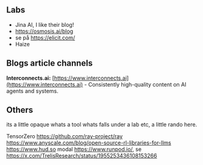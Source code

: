 ## Labs

- Jina AI, I like their blog!
- https://osmosis.ai/blog
- se på https://elicit.com/
- Haize

## Blogs article channels

**Interconnects.ai:** [https://www.interconnects.ai](https://www.interconnects.ai) - Consistently high-quality content on AI agents and systems.

## Others

its a little opaque whats a tool whats falls under a lab etc, a little rando here.

TensorZero
https://github.com/ray-project/ray
https://www.anyscale.com/blog/open-source-rl-libraries-for-llms
https://www.hud.so
modal
https://www.runpod.io/, se https://x.com/TrelisResearch/status/1955253436108153266

